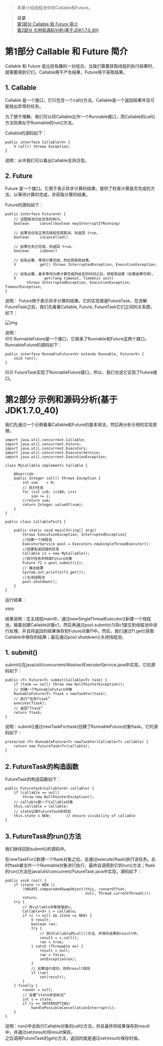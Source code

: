  
> 本章介绍线程池中的Callable和Future。

> **目录**  
[第1部分 Callable 和 Future 简介](#anchor1)  
[第2部分 示例和源码分析(基于JDK1.7.0_40)](#anchor2)  
 

 
<a name="anchor1"></a>
# 第1部分 Callable 和 Future 简介

Callable 和 Future 是比较有趣的一对组合。当我们需要获取线程的执行结果时，就需要用到它们。Callable用于产生结果，Future用于获取结果。

## 1. Callable

Callable 是一个接口，它只包含一个call()方法。Callable是一个返回结果并且可能抛出异常的任务。

为了便于理解，我们可以将Callable比作一个Runnable接口，而Callable的call()方法则类似于Runnable的run()方法。

Callable的源码如下：

    public interface Callable<V> {
        V call() throws Exception;
    }

说明：从中我们可以看出Callable支持泛型。

 
## 2. Future

Future 是一个接口。它用于表示异步计算的结果。提供了检查计算是否完成的方法，以等待计算的完成，并获取计算的结果。

Future的源码如下：

    public interface Future<V> {
        // 试图取消对此任务的执行。
        boolean     cancel(boolean mayInterruptIfRunning)

        // 如果在任务正常完成前将其取消，则返回 true。
        boolean     isCancelled()

        // 如果任务已完成，则返回 true。
        boolean     isDone()

        // 如有必要，等待计算完成，然后获取其结果。
        V           get() throws InterruptedException, ExecutionException;

        // 如有必要，最多等待为使计算完成所给定的时间之后，获取其结果（如果结果可用）。
        V             get(long timeout, TimeUnit unit)
              throws InterruptedException, ExecutionException, TimeoutException;
    }

说明： Future用于表示异步计算的结果。它的实现类是FutureTask，在讲解FutureTask之前，我们先看看Callable, Future, FutureTask它们之间的关系图，如下：

![img](http://wangkuiwu.github.io/media/pic/java/threads/juc-executor06-01.jpg)

说明：  
(01) RunnableFuture是一个接口，它继承了Runnable和Future这两个接口。RunnableFuture的源码如下：

    public interface RunnableFuture<V> extends Runnable, Future<V> {
        void run();
    }

(02) FutureTask实现了RunnableFuture接口。所以，我们也说它实现了Future接口。

 

<a name="anchor2"></a>
# 第2部分 示例和源码分析(基于JDK1.7.0_40)

我们先通过一个示例看看Callable和Future的基本用法，然后再分析示例的实现原理。

    import java.util.concurrent.Callable;
    import java.util.concurrent.Future;
    import java.util.concurrent.Executors;
    import java.util.concurrent.ExecutorService;
    import java.util.concurrent.ExecutionException;

    class MyCallable implements Callable {

        @Override 
        public Integer call() throws Exception {
            int sum    = 0;
            // 执行任务
            for (int i=0; i<100; i++)
                sum += i;
            //return sum; 
            return Integer.valueOf(sum);
        } 
    }

    public class CallableTest1 {

        public static void main(String[] args) 
            throws ExecutionException, InterruptedException{
            //创建一个线程池
            ExecutorService pool = Executors.newSingleThreadExecutor();
            //创建有返回值的任务
            Callable c1 = new MyCallable();
            //执行任务并获取Future对象 
            Future f1 = pool.submit(c1);
            // 输出结果
            System.out.println(f1.get()); 
            //关闭线程池 
            pool.shutdown(); 
        }
    }

运行结果：

    4950

结果说明：在主线程main中，通过newSingleThreadExecutor()新建一个线程池。接着创建Callable对象c1，然后再通过pool.submit(c1)将c1提交到线程池中进行处理，并且将返回的结果保存到Future对象f1中。然后，我们通过f1.get()获取Callable中保存的结果；最后通过pool.shutdown()关闭线程池。

 

## 1. submit()

submit()在java/util/concurrent/AbstractExecutorService.java中实现，它的源码如下：

    public <T> Future<T> submit(Callable<T> task) {
        if (task == null) throw new NullPointerException();
        // 创建一个RunnableFuture对象
        RunnableFuture<T> ftask = newTaskFor(task);
        // 执行“任务ftask”
        execute(ftask);
        // 返回“ftask”
        return ftask;
    }

说明：submit()通过newTaskFor(task)创建了RunnableFuture对象ftask。它的源码如下：

    protected <T> RunnableFuture<T> newTaskFor(Callable<T> callable) {
        return new FutureTask<T>(callable);
    }

 

## 2. FutureTask的构造函数

FutureTask的构造函数如下：

    public FutureTask(Callable<V> callable) {
        if (callable == null)
            throw new NullPointerException();
        // callable是一个Callable对象
        this.callable = callable;
        // state记录FutureTask的状态
        this.state = NEW;       // ensure visibility of callable
    }

 

## 3. FutureTask的run()方法

我们继续回到submit()的源码中。

在newTaskFor()新建一个ftask对象之后，会通过execute(ftask)执行该任务。此时ftask被当作一个Runnable对象进行执行，最终会调用到它的run()方法；ftask的run()方法在java/util/concurrent/FutureTask.java中实现，源码如下：

    public void run() {
        if (state != NEW ||
            !UNSAFE.compareAndSwapObject(this, runnerOffset,
                                         null, Thread.currentThread()))
            return;
        try {
            // 将callable对象赋值给c。
            Callable<V> c = callable;
            if (c != null && state == NEW) {
                V result;
                boolean ran;
                try {
                    // 执行Callable的call()方法，并保存结果到result中。
                    result = c.call();
                    ran = true;
                } catch (Throwable ex) {
                    result = null;
                    ran = false;
                    setException(ex);
                }
                // 如果运行成功，则将result保存
                if (ran)
                    set(result);
            }
        } finally {
            runner = null;
            // 设置“state状态标记”
            int s = state;
            if (s >= INTERRUPTING)
                handlePossibleCancellationInterrupt(s);
        }
    }

说明：run()中会执行Callable对象的call()方法，并且最终将结果保存到result中，并通过set(result)将result保存。  
之后调用FutureTask的get()方法，返回的就是通过set(result)保存的值。

